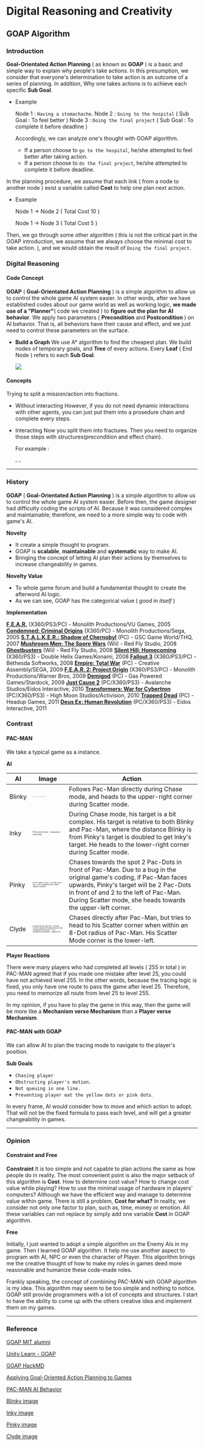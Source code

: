 # Digital Reasoning and Creativity

## GOAP Algorithm

### Introduction

**Goal-Orientated Action Planning** ( as known as **GOAP** ) is a basic and simple way to explain why people's take actions.
In this presumption, we consider that everyone's determination to take action is an outcome of a series of planning. In addition, Why one takes actions is to achieve each specific **Sub Goal**.

+ Example 

  Node 1 : ```Having a stomachache```. 
  Node 2 : ```Going to the hospital``` ( Sub Goal : To feel better )
  Node 3 : ```Doing the final project``` ( Sub Goal : To complete it before deadline )

  Accordingly, we can analyze one's thought with GOAP algorithm.

  - If a person choose to ```go to the hospital```, he/she attempted to feel better after taking action.
  - If a person choose to ```do the final project```, he/she attempted to complete it before deadline. 

In the planning procedure, we assume that each link ( from a node to another node ) exist a variable called **Cost** to help one plan next action. 

+ Example

  Node 1 → Node 2 ( Total Cost 10 )

  Node 1 → Node 3 ( Total Cost   5 )

Then, we go through some other algorithm ( this is not the critical part in the GOAP introduction, we assume that we always choose the minimal cost to take action. ), and we would obtain the result of  ```Doing the final project```.

### Digital Reasoning

#### Code Concept

**GOAP** ( **Goal-Orientated Action Planning** ) is a simple algorithm to allow us to control the whole game AI system easier. 
In other words, after we have established codes about our game world as well as working logic, **we made use of a "Planner"**( code we created ) to **figure out the plan for AI behavior**.
We apply two parameters ( **Precondition** and **Postcondition** ) on AI behavior. That is, all behaviors have their cause and effect, and we just need to control these parameters on the surface.

+ **Build a Graph** 
  We use A* algorithm to find the cheapest plan.
  We build nodes of temporary goals, and **Tree** of every actions. Every **Leaf** ( End Node ) refers to each **Sub Goal**.

  ![](https://i.imgur.com/JTKHGlJ.png)

#### Concepts

Trying to split a mission/action into fractions.

+ Without interacting
  However, if you do not need dynamic interactions with other agents, you can just put them into a prosedure chain and complete every steps.

+ Interacting
  Now you split them into fractures. Then you need to organize those steps with structures(precondition and effect chain).

  For example :

  <img src="https://i.imgur.com/25NsJTf.png" style="zoom:33%;" />

  <img src="https://i.imgur.com/5FgbgOM.png" style="zoom:33%;" />

****

### History

**GOAP** ( **Goal-Orientated Action Planning** ) is a simple algorithm to allow us to control the whole game AI system easier. 
Before then, the game designer had difficulty coding the scripts of AI. Because it was considered complex and maintainable; therefore, we need to a more simple way to code with game's AI.

**Novelty**

+ It create a simple thought to program.
+ GOAP is **scalable**, **maintainable** and **systematic** way to make AI.
+ Bringing the concept of letting AI plan their actions by themselves to increase changeability in games.

**Novelty Value**

- To whole game forum and build a fundamental thought to create the afterword AI logic.
- As we can see, GOAP has the categorical value ( *good in itself* )

**Implementation**

[**F.E.A.R.**](http://en.wikipedia.org/wiki/F.E.A.R.) (X360/PS3/PC) - Monolith Productions/VU Games, 2005
[**Condemned: Criminal Origins**](http://www.gamerankings.com/htmlpages2/926309.asp?q=condemned) (X360/PC) - Monolith Productions/Sega, 2005
[**S.T.A.L.K.E.R.: Shadow of Chernobyl**](http://aigamedev.com/interviews/stalker-alife) (PC) - GSC Game World/THQ, 2007
[**Mushroom Men: The Spore Wars**](http://devblog.redflystudio.com/games/) (Wii) - Red Fly Studio, 2008
[**Ghostbusters**](http://devblog.redflystudio.com/games/) (Wii) - Red Fly Studio, 2008
[**Silent Hill: Homecoming**](http://www.gamespot.com/xbox360/adventure/silenthill5/index.html) (X360/PS3) - Double Helix Games/Konami, 2008
[**Fallout 3**](http://www.bit-tech.net/gaming/2009/03/05/how-ai-in-games-works/3) (X360/PS3/PC) - Bethesda Softworks, 2008
[**Empire: Total War**](http://www.worthplaying.com/article.php?sid=57916) (PC) - Creative Assembly/SEGA, 2009
[**F.E.A.R. 2: Project Origin**](http://www.gamasutra.com/view/feature/3887/the_technology_of_fear_2_an_.php?page=6) (X360/PS3/PC) - Monolith Productions/Warner Bros, 2009
[**Demigod**](http://forums.demigodthegame.com/337968) (PC) - Gas Powered Games/Stardock, 2009
[**Just Cause 2**](http://www.justcause2.com/) (PC/X360/PS3) - Avalanche Studios/Eidos Interactive, 2010
[**Transformers: War for Cybertron**](http://en.wikipedia.org/wiki/Transformers:_War_for_Cybertron) (PC/X360/PS3) - High Moon Studios/Activision, 2010
[**Trapped Dead**](http://www.trappeddead.com/) (PC) - Headup Games, 2011
[**Deus Ex: Human Revolution**](http://www.gamespot.com/xbox360/action/deusex3/index.html?tag=result;title;2) (PC/X360/PS3) - Eidos Interactive, 2011

### Contrast

#### PAC-MAN

We take a typical game as a instance. 

**AI**

| AI     | Image                                                        | Action                                                       |
| ------ | ------------------------------------------------------------ | ------------------------------------------------------------ |
| Blinky | <img src="https://mpng.subpng.com/20180203/bqq/kisspng-pac-man-world-3-ghosts-clip-art-pac-man-ghost-png-transparent-image-5a7561ae2a7482.6496024615176421581739.jpg" alt="Pacman Ghosts - transparent png image" title=" style = &quot;zoom = 0.1%;" style="zoom:10%;" /> | Follows Pac-Man directly during Chase mode, and heads to the upper-right corner during Scatter mode. |
| Inky   | <img src="https://mpng.subpng.com/20180204/ujw/kisspng-ms-pac-man-ghosts-pac-man-ghost-png-file-5a77b8bc4159b2.0297583615177955162677.jpg" alt="Pacman Ghosts - transparent png image" style="zoom:30%;" /> | During Chase mode, his target is a bit complex. His target is relative to both Blinky and Pac-Man, where the distance Blinky is from Pinky's target is doubled to get Inky's target. He heads to the lower-right corner during Scatter mode. |
| Pinky  | <img src="https://www.clipartmax.com/png/middle/260-2602312_free-clipart-of-jack-pac-man-ghost-pink.png" alt="Free Clipart Of Jack - Pac Man Ghost Pink - Free Transparent PNG Clipart  Images Download" style="zoom:25%;" /> | Chases towards the spot 2 Pac-Dots in front of Pac-Man. Due to a bug in the original game's coding, if Pac-Man faces upwards, Pinky's target will be 2 Pac-Dots in front of and 2 to the left of Pac-Man. During Scatter mode, she heads towards the upper-left corner. |
| Clyde  | <img src="https://image.pngaaa.com/963/605963-middle.png" alt="Download Pac Man Png - Pacman Ghosts Transparent Background,Pac Man  Transparent Background - free transparent png images - pngaaa.com" style="zoom:25%;" /> | Chases directly after Pac-Man, but tries to head to his Scatter corner when within an 8-Dot radius of Pac-Man. His Scatter Mode corner is the lower-left. |

**Player Reactions**

There were many players who had completed all levels ( 255 in total ) in PAC-MAN agreed that if you made one mistake after level 25, you could have not achieved level 255.
In the other words, because the tracing logic is fixed, you only have one route to pass the game after level 25. Therefore, you need to memorize all route from level 25 to level 255. 

In my opinion, if you have to play the game in this way, then the game will be more like a **Mechanism verse Mechanism** than a **Player verse Mechanism**.



#### PAC-MAN with GOAP

We can allow AI to plan the tracing mode to navigate to the player's position.

**Sub Goals** 

- ```Chasing player```
- ```Obstructing player's motion.```
- ```Not queuing in one line.```
- ```Preventing player eat the yellow dots or pink dots```.

In every frame, AI would consider how to move and which action to adopt. That will not be the fixed formula to pass each level, and will get a greater changeability in games.

****

### Opinion

#### Constraint and Free

**Constraint**
It is too simple and not capable to plan actions the same as how people do in reality. The most convenient point is also the major setback of this algorithm is **Cost**. How to determine cost value? How to change cost value while playing? How to use the minimal usage of hardware in players' computers? 
Although we have the efficient way and manage to determine value within game. There is still a problem, **Cost for what?** 
In reality, we consider not only one factor to plan, such as, time, money or emotion. All these variables can not replace by simply add one variable **Cost** in GOAP algorithm.

**Free**

Initially, I just wanted to adopt a simple algorithm on the Enemy AIs in my game. Then I learned GOAP algorithm. It help me use another aspect to program with AI, NPC or even the character of Player. This algorithm brings me the creative thought of how to make my roles in games deed more reasonable and humanize these code-made roles. 

Frankly speaking, the concept of combining PAC-MAN with GOAP algorithm is my idea. This algorithm may seem to be too simple and nothing to notice. GOAP still provide programmers with a lot of concepts and structures. I start to have the ability to come up with the others creative idea and implement them on my games.

****

### Reference

[GOAP MIT alumni]( https://alumni.media.mit.edu/~jorkin/goap.html )

[Unity Learn - GOAP](https://learn.unity.com/tutorial/the-goap-planner)

[GOAP HackMD](https://hackmd.io/ZOVi8RKYRvqC6LWV9m2oFw?view)

[Applying Goal-Oriented Action Planning to Games](https://alumni.media.mit.edu/~jorkin/GOAP_draft_AIWisdom2_2003.pdf)

[PAC-MAN AI Behavior](https://pacman.fandom.com/wiki/Maze_Ghost_AI_Behaviors)

[Blinky image](https://mpng.subpng.com/20180203/bqq/kisspng-pac-man-world-3-ghosts-clip-art-pac-man-ghost-png-transparent-image-5a7561ae2a7482.6496024615176421581739.jpg)

[Inky image](https://mpng.subpng.com/20180204/ujw/kisspng-ms-pac-man-ghosts-pac-man-ghost-png-file-5a77b8bc4159b2.0297583615177955162677.jpg)

[Pinky image](https://www.clipartmax.com/png/middle/260-2602312_free-clipart-of-jack-pac-man-ghost-pink.png)

[Clyde image](https://image.pngaaa.com/963/605963-middle.png)